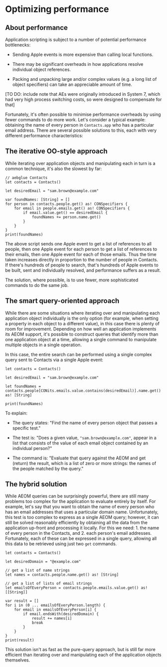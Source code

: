 # Optimizing performance

## About performance

Application scripting is subject to a number of potential performance bottlenecks:

* Sending Apple events is more expensive than calling local functions.

* There may be significant overheads in how applications resolve individual object references.

* Packing and unpacking large and/or complex values (e.g. a long list of object specifiers) can take an appreciable amount of time.

[TO DO: include note that AEs were originally introduced in System 7, which had very high process switching costs, so were designed to compensate for that]

Fortunately, it's often possible to minimise performance overheads by using fewer commands to do more work. Let's consider a typical example: obtaining the name of every person in `Contacts.app` who has a particular email address. There are several possible solutions to this, each with very different performance characteristics:

## The iterative OO-style approach


While iterating over application objects and manipulating each in turn is a common technique, it's also the slowest by far:

    // aebglue Contacts
    let contacts = Contacts()

    let desiredEmail = "sam.brown@example.com"
    
    var foundNames: [String] = []
    for person in contacts.people.get() as! CONSpecifiers {
        for email in people.emails.get() as! CONSpecifiers {
            if email.value.get() == desiredEmail {
                foundNames += person.name.get()
            }
        }
    }
    print(foundNames)


The above script sends one Apple event to get a list of references to all people, then one Apple event for each person to get a list of references to their emails, then one Apple event for each of those emails. Thus the time taken increases directly in proportion to the number of people in Contacts. If there's hundreds of people to search, that's hundreds of Apple events to be built, sent and individually resolved, and performance suffers as a result.

The solution, where possible, is to use fewer, more sophisticated commands to do the same job.


## The smart query-oriented approach

While there are some situations where iterating over and manipulating each application object individually is the only option (for example, when setting a property in each object to a different value), in this case there is plenty of room for improvement. Depending on how well an application implements its AEOM support, it's possible to construct queries that identify more than one application object at a time, allowing a single command to manipulate multiple objects in a single operation.

In this case, the entire search can be performed using a single complex query sent to Contacts via a single Apple event:

    let contacts = Contacts()
    
    let desiredEmail = "sam.brown@example.com"
    
    let foundNames = contacts.people[CONits.emails.value.contains(desiredEmail)].name.get() as! [String]

    print(foundNames)

To explain:

* The query states: "Find the name of every person object that passes a specific test."

* The test is: "Does a given value, `"sam.brown@example.com"`, appear in a list that consists of the value of each email object contained by an individual person?"

* The command is: "Evaluate that query against the AEOM and get (return) the result, which is a list of zero or more strings: the names of the people matched by the query."



## The hybrid solution

While AEOM queries can be surprisingly powerful, there are still many problems too complex for the application to evaluate entirely by itself. For example, let's say that you want to obtain the name of every person who has an email addresses that uses a particular domain name. Unfortunately, this test is too complex to express as a single AEOM query; however, it can still be solved reasonably efficiently by obtaining all the data from the application up-front and processing it locally. For this we need: 1. the name of every person in the Contacts, and 2. each person's email addresses. Fortunately, each of these can be expressed in a single query, allowing all this data to be retrieved using just two `get` commands.

    let contacts = Contacts()
    
    let desiredDomain = "@example.com"

    // get a list of name strings
    let names = contacts.people.name.get() as! [String]

    // get a list of lists of email strings
    let emailsOfEveryPerson = contacts.people.emails.value.get() as! [[String]]

    var result = []
    for i in (0 ... emailsOfEveryPerson.length) {
        for email in emailsOfEveryPerson[i] {
            if email.endsWith(desiredDomain) {
                result += names[i]
                break
            }
        }
    }
    print(result)

This solution isn't as fast as the pure-query approach, but is still far more efficient than iterating over and manipulating each of the application objects themselves.

